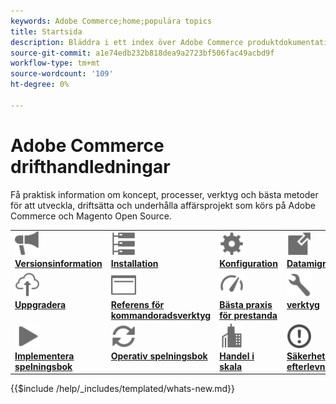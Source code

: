 ```yaml
---
keywords: Adobe Commerce;home;populära topics
title: Startsida
description: Bläddra i ett index över Adobe Commerce produktdokumentation.
source-git-commit: a1e74edb232b818dea9a2723bf506fac49acbd9f
workflow-type: tm+mt
source-wordcount: '109'
ht-degree: 0%

---
```



# Adobe Commerce drifthandledningar

Få praktisk information om koncept, processer, verktyg och bästa metoder för att utveckla, driftsätta och underhålla affärsprojekt som körs på Adobe Commerce och Magento Open Source.

<table>
<tr>
  <td valign="top">
    <a href="https://experienceleague.adobe.com/docs/commerce-operations/release/versions.html">
      <img alt="Versionsinformation" src="../assets/icons/promote.svg" width="40" height="40"/>
    </a>
    <div>
      <a href="https://experienceleague.adobe.com/docs/commerce-operations/release/versions.html"><strong>Versionsinformation</strong></a>
    </div>
  </td>
  <td valign="top">
    <a href="../installation/overview.md">
      <img alt="Installation" src="../assets/icons/servers.svg" width="40" height="40"/>
    </a>
    <div>
      <a href="../installation/overview.md"><strong>Installation</strong></a>
    </div>
  </td>
  <td valign="top">
    <a href="../configuration/overview.md">
      <img alt="Konfiguration" src="../assets/icons/settings.svg" width="40" height="40"/>
    </a>
    <div>
      <a href="../configuration/overview.md"><strong>Konfiguration</strong></a>
    </div>
  </td>
  <td valign="top">
    <a href="../tools/data-migration-tool/how-migration-works.md">
      <img alt="Datamigrering" src="../assets/icons/move-to.svg" width="40" height="40"/>
    </a>
    <div>
      <a href="../tools/data-migration-tool/how-migration-works.md"><strong>Datamigrering</strong></a>
    </div>
  </td>
</tr>
<tr>
  <td valign="top">
    <a href="../upgrade/overview.md">
      <img alt="Uppgradera" src="../assets/icons/upload-cloud.svg" width="40" height="40"/>
    </a>
    <div>
      <a href="../upgrade/overview.md"><strong>Uppgradera</strong></a>
    </div>
  </td>
  <td valign="top">
    <a href="https://experienceleague.adobe.com/docs/commerce-operations/reference/commerce.html">
       <img alt="Referens för kommandoradsverktyg" src="../assets/icons/page-rule.svg" width="40" height="40"/>
    </a>
    <div>
      <a href="https://experienceleague.adobe.com/docs/commerce-operations/reference/commerce.html"><strong>Referens för kommandoradsverktyg</strong></a>
    </div>
  </td>
  <td valign="top">
    <a href="../performance/overview.md">
       <img alt="Prestanda" src="../assets/icons/gauge.svg" width="40" height="40"/>
    </a>
    <div>
      <a href="../performance/overview.md"><strong>Bästa praxis för prestanda</strong></a>
    </div>
  </td>
  <td valign="top">
    <a href="../tools/overview.md">
       <img alt="verktyg" src="../assets/icons/wrench.svg" width="40" height="40"/>
    </a>
    <div>
      <a href="../tools/overview.md"><strong>verktyg</strong></a>
    </div>
  </td>
</tr>
<tr>
  <td valign="top">
    <a href="../implementation-playbook/overview.md">
      <img alt="Implementering" src="../assets/icons/play.svg" width="40" height="40"/>
    </a>
    <div>
      <a href="../implementation-playbook/overview.md"><strong>Implementera spelningsbok</strong></a>
    </div>
  </td>
  <td valign="top">
    <a href="../operational-playbook/overview.md">
       <img alt="Operationer" src="../assets/icons/refresh.svg" width="40" height="40"/>
    </a>
    <div>
      <a href="../operational-playbook/overview.md"><strong>Operativ spelningsbok</strong></a>
    </div>
  </td>
  <td valign="top">
    <a href="../operational-playbook/overview.md">
       <img alt="Enterprise" src="../assets/icons/enterprise.svg" width="40" height="40"/>
    </a>
    <div>
      <a href="../commerce-at-scale/overview.md"><strong>Handel i skala</strong></a>
    </div>
  </td>
  <td valign="top">
    <a href="../security-and-compliance/overview.md">
       <img alt="Enterprise" src="../assets/icons/alert-circle.svg" width="40" height="40"/>
    </a>
    <div>
      <a href="../security-and-compliance/overview.md"><strong>Säkerhet och efterlevnad</strong></a>
    </div>
  </td>
</tr>
</table>

{{$include /help/_includes/templated/whats-new.md}}
